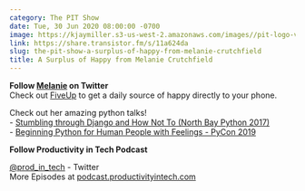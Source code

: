 ```yaml
---
category: The PIT Show
date: Tue, 30 Jun 2020 08:00:00 -0700
image: https://kjaymiller.s3-us-west-2.amazonaws.com/images//pit-logo-v5.jpg
link: https://share.transistor.fm/s/11a624da
slug: the-pit-show-a-surplus-of-happy-from-melanie-crutchfield
title: A Surplus of Happy from Melanie Crutchfield
---
```


<p><strong>Follow </strong><a href="https://twitter.com/hellomelaniec"><strong>Melanie</strong></a><strong> on Twitter</strong><br />Check out <a href="https://fiveupapp.com">FiveUp</a> to get a daily source of happy directly to your phone. </p><p>Check out her amazing python talks!<br />- <a href="https://www.youtube.com/watch?v=bxCp3Ciwjm0">Stumbling through Django and How Not To (North Bay Python 2017)</a><br />- <a href="https://www.youtube.com/watch?v=3xnQb34DlmM">Beginning Python for Human People with Feelings - PyCon 2019</a></p><p><strong>Follow Productivity in Tech Podcast</strong></p><p><a href="https://twitter.com/prod_in_tech">@prod_in_tech</a> - Twitter<br />More Episodes at <a href="https://podcast.productivityintech.com">podcast.productivityintech.com</a></p>